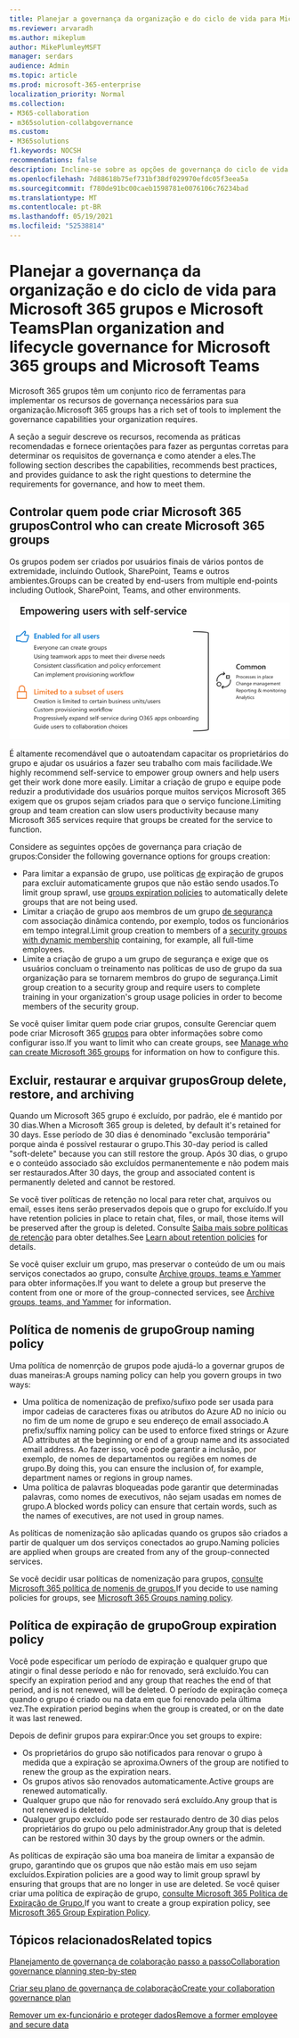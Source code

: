 ```yaml
---
title: Planejar a governança da organização e do ciclo de vida para Microsoft 365 grupos e Microsoft Teams
ms.reviewer: arvaradh
ms.author: mikeplum
author: MikePlumleyMSFT
manager: serdars
audience: Admin
ms.topic: article
ms.prod: microsoft-365-enterprise
localization_priority: Normal
ms.collection:
- M365-collaboration
- m365solution-collabgovernance
ms.custom:
- M365solutions
f1.keywords: NOCSH
recommendations: false
description: Incline-se sobre as opções de governança do ciclo de vida para ferramentas de colaboração Microsoft 365
ms.openlocfilehash: 7d88618b75ef731bf38df029970efdc05f3eea5a
ms.sourcegitcommit: f780de91bc00caeb1598781e0076106c76234bad
ms.translationtype: MT
ms.contentlocale: pt-BR
ms.lasthandoff: 05/19/2021
ms.locfileid: "52538814"
---
```

# <a name="plan-organization-and-lifecycle-governance-for-microsoft-365-groups-and-microsoft-teams"></a><span data-ttu-id="9f543-103">Planejar a governança da organização e do ciclo de vida para Microsoft 365 grupos e Microsoft Teams</span><span class="sxs-lookup"><span data-stu-id="9f543-103">Plan organization and lifecycle governance for Microsoft 365 groups and Microsoft Teams</span></span>

<span data-ttu-id="9f543-104">Microsoft 365 grupos têm um conjunto rico de ferramentas para implementar os recursos de governança necessários para sua organização.</span><span class="sxs-lookup"><span data-stu-id="9f543-104">Microsoft 365 groups has a rich set of tools to implement the governance capabilities your organization requires.</span></span> 

<span data-ttu-id="9f543-105">A seção a seguir descreve os recursos, recomenda as práticas recomendadas e fornece orientações para fazer as perguntas corretas para determinar os requisitos de governança e como atender a eles.</span><span class="sxs-lookup"><span data-stu-id="9f543-105">The following section describes the capabilities, recommends best practices, and provides guidance to ask the right questions to determine the requirements for governance, and how to meet them.</span></span>

## <a name="control-who-can-create-microsoft-365-groups"></a><span data-ttu-id="9f543-106">Controlar quem pode criar Microsoft 365 grupos</span><span class="sxs-lookup"><span data-stu-id="9f543-106">Control who can create Microsoft 365 groups</span></span>

<span data-ttu-id="9f543-107">Os grupos podem ser criados por usuários finais de vários pontos de extremidade, incluindo Outlook, SharePoint, Teams e outros ambientes.</span><span class="sxs-lookup"><span data-stu-id="9f543-107">Groups can be created by end-users from multiple end-points including Outlook, SharePoint, Teams, and other environments.</span></span>

![desc de imagem](../media/04.png)

<span data-ttu-id="9f543-109">É altamente recomendável que o autoatendam capacitar os proprietários do grupo e ajudar os usuários a fazer seu trabalho com mais facilidade.</span><span class="sxs-lookup"><span data-stu-id="9f543-109">We highly recommend self-service to empower group owners and help users get their work done more easily.</span></span> <span data-ttu-id="9f543-110">Limitar a criação de grupo e equipe pode reduzir a produtividade dos usuários porque muitos serviços Microsoft 365 exigem que os grupos sejam criados para que o serviço funcione.</span><span class="sxs-lookup"><span data-stu-id="9f543-110">Limiting group and team creation can slow users productivity because many Microsoft 365 services require that groups be created for the service to function.</span></span>

<span data-ttu-id="9f543-111">Considere as seguintes opções de governança para criação de grupos:</span><span class="sxs-lookup"><span data-stu-id="9f543-111">Consider the following governance options for groups creation:</span></span>

- <span data-ttu-id="9f543-112">Para limitar a expansão de grupo, use políticas [de](microsoft-365-groups-expiration-policy.md) expiração de grupos para excluir automaticamente grupos que não estão sendo usados.</span><span class="sxs-lookup"><span data-stu-id="9f543-112">To limit group sprawl, use [groups expiration policies](microsoft-365-groups-expiration-policy.md) to automatically delete groups that are not being used.</span></span>
- <span data-ttu-id="9f543-113">Limitar a criação de grupo aos membros de um grupo [de segurança](/azure/active-directory/users-groups-roles/groups-create-rule) com associação dinâmica contendo, por exemplo, todos os funcionários em tempo integral.</span><span class="sxs-lookup"><span data-stu-id="9f543-113">Limit group creation to members of a [security groups with dynamic membership](/azure/active-directory/users-groups-roles/groups-create-rule) containing, for example, all full-time employees.</span></span>
- <span data-ttu-id="9f543-114">Limite a criação de grupo a um grupo de segurança e exige que os usuários concluam o treinamento nas políticas de uso de grupo da sua organização para se tornarem membros do grupo de segurança.</span><span class="sxs-lookup"><span data-stu-id="9f543-114">Limit group creation to a security group and require users to complete training in your organization's group usage policies in order to become members of the security group.</span></span>

<span data-ttu-id="9f543-115">Se você quiser limitar quem pode criar grupos, consulte Gerenciar quem pode criar Microsoft 365 [grupos](manage-creation-of-groups.md) para obter informações sobre como configurar isso.</span><span class="sxs-lookup"><span data-stu-id="9f543-115">If you want to limit who can create groups, see [Manage who can create Microsoft 365 groups](manage-creation-of-groups.md) for information on how to configure this.</span></span>

## <a name="group-delete-restore-and-archiving"></a><span data-ttu-id="9f543-116">Excluir, restaurar e arquivar grupos</span><span class="sxs-lookup"><span data-stu-id="9f543-116">Group delete, restore, and archiving</span></span>

<span data-ttu-id="9f543-117">Quando um Microsoft 365 grupo é excluído, por padrão, ele é mantido por 30 dias.</span><span class="sxs-lookup"><span data-stu-id="9f543-117">When a Microsoft 365 group is deleted, by default it's retained for 30 days.</span></span> <span data-ttu-id="9f543-118">Esse período de 30 dias é denominado "exclusão temporária" porque ainda é possível restaurar o grupo.</span><span class="sxs-lookup"><span data-stu-id="9f543-118">This 30-day period is called "soft-delete" because you can still restore the group.</span></span> <span data-ttu-id="9f543-119">Após 30 dias, o grupo e o conteúdo associado são excluídos permanentemente e não podem mais ser restaurados.</span><span class="sxs-lookup"><span data-stu-id="9f543-119">After 30 days, the group and associated content is permanently deleted and cannot be restored.</span></span>

<span data-ttu-id="9f543-120">Se você tiver políticas de retenção no local para reter chat, arquivos ou email, esses itens serão preservados depois que o grupo for excluído.</span><span class="sxs-lookup"><span data-stu-id="9f543-120">If you have retention policies in place to retain chat, files, or mail, those items will be preserved after the group is deleted.</span></span> <span data-ttu-id="9f543-121">Consulte [Saiba mais sobre políticas de retenção](../compliance/retention.md) para obter detalhes.</span><span class="sxs-lookup"><span data-stu-id="9f543-121">See [Learn about retention policies](../compliance/retention.md) for details.</span></span>

<span data-ttu-id="9f543-122">Se você quiser excluir um grupo, mas preservar o conteúdo de um ou mais serviços conectados ao grupo, consulte [Archive groups, teams e Yammer](end-life-cycle-groups-teams-sites-yammer.md) para obter informações.</span><span class="sxs-lookup"><span data-stu-id="9f543-122">If you want to delete a group but preserve the content from one or more of the group-connected services, see [Archive groups, teams, and Yammer](end-life-cycle-groups-teams-sites-yammer.md) for information.</span></span>

## <a name="group-naming-policy"></a><span data-ttu-id="9f543-123">Política de nomenis de grupo</span><span class="sxs-lookup"><span data-stu-id="9f543-123">Group naming policy</span></span>

<span data-ttu-id="9f543-124">Uma política de nomenrção de grupos pode ajudá-lo a governar grupos de duas maneiras:</span><span class="sxs-lookup"><span data-stu-id="9f543-124">A groups naming policy can help you govern groups in two ways:</span></span>

- <span data-ttu-id="9f543-125">Uma política de nomenização de prefixo/sufixo pode ser usada para impor cadeias de caracteres fixas ou atributos do Azure AD no início ou no fim de um nome de grupo e seu endereço de email associado.</span><span class="sxs-lookup"><span data-stu-id="9f543-125">A prefix/suffix naming policy can be used to enforce fixed strings or Azure AD attributes at the beginning or end of a group name and its associated email address.</span></span> <span data-ttu-id="9f543-126">Ao fazer isso, você pode garantir a inclusão, por exemplo, de nomes de departamentos ou regiões em nomes de grupo.</span><span class="sxs-lookup"><span data-stu-id="9f543-126">By doing this, you can ensure the inclusion of, for example, department names or regions in group names.</span></span>
- <span data-ttu-id="9f543-127">Uma política de palavras bloqueadas pode garantir que determinadas palavras, como nomes de executivos, não sejam usadas em nomes de grupo.</span><span class="sxs-lookup"><span data-stu-id="9f543-127">A blocked words policy can ensure that certain words, such as the names of executives, are not used in group names.</span></span>

<span data-ttu-id="9f543-128">As políticas de nomenização são aplicadas quando os grupos são criados a partir de qualquer um dos serviços conectados ao grupo.</span><span class="sxs-lookup"><span data-stu-id="9f543-128">Naming policies are applied when groups are created from any of the group-connected services.</span></span>

<span data-ttu-id="9f543-129">Se você decidir usar políticas de nomenização para grupos, [consulte Microsoft 365 política de nomenis de grupos.](groups-naming-policy.md)</span><span class="sxs-lookup"><span data-stu-id="9f543-129">If you decide to use naming policies for groups, see [Microsoft 365 Groups naming policy](groups-naming-policy.md).</span></span>

## <a name="group-expiration-policy"></a><span data-ttu-id="9f543-130">Política de expiração de grupo</span><span class="sxs-lookup"><span data-stu-id="9f543-130">Group expiration policy</span></span>

<span data-ttu-id="9f543-131">Você pode especificar um período de expiração e qualquer grupo que atingir o final desse período e não for renovado, será excluído.</span><span class="sxs-lookup"><span data-stu-id="9f543-131">You can specify an expiration period and any group that reaches the end of that period, and is not renewed, will be deleted.</span></span> <span data-ttu-id="9f543-132">O período de expiração começa quando o grupo é criado ou na data em que foi renovado pela última vez.</span><span class="sxs-lookup"><span data-stu-id="9f543-132">The expiration period begins when the group is created, or on the date it was last renewed.</span></span>

<span data-ttu-id="9f543-133">Depois de definir grupos para expirar:</span><span class="sxs-lookup"><span data-stu-id="9f543-133">Once you set groups to expire:</span></span>
- <span data-ttu-id="9f543-134">Os proprietários do grupo são notificados para renovar o grupo à medida que a expiração se aproxima.</span><span class="sxs-lookup"><span data-stu-id="9f543-134">Owners of the group are notified to renew the group as the expiration nears.</span></span>
- <span data-ttu-id="9f543-135">Os grupos ativos são renovados automaticamente.</span><span class="sxs-lookup"><span data-stu-id="9f543-135">Active groups are renewed automatically.</span></span>
- <span data-ttu-id="9f543-136">Qualquer grupo que não for renovado será excluído.</span><span class="sxs-lookup"><span data-stu-id="9f543-136">Any group that is not renewed is deleted.</span></span>
- <span data-ttu-id="9f543-137">Qualquer grupo excluído pode ser restaurado dentro de 30 dias pelos proprietários do grupo ou pelo administrador.</span><span class="sxs-lookup"><span data-stu-id="9f543-137">Any group that is deleted can be restored within 30 days by the group owners or the admin.</span></span>

<span data-ttu-id="9f543-138">As políticas de expiração são uma boa maneira de limitar a expansão de grupo, garantindo que os grupos que não estão mais em uso sejam excluídos.</span><span class="sxs-lookup"><span data-stu-id="9f543-138">Expiration policies are a good way to limit group sprawl by ensuring that groups that are no longer in use are deleted.</span></span> <span data-ttu-id="9f543-139">Se você quiser criar uma política de expiração de grupo, [consulte Microsoft 365 Política de Expiração de Grupo.](microsoft-365-groups-expiration-policy.md)</span><span class="sxs-lookup"><span data-stu-id="9f543-139">If you want to create a group expiration policy, see [Microsoft 365 Group Expiration Policy](microsoft-365-groups-expiration-policy.md).</span></span>

## <a name="related-topics"></a><span data-ttu-id="9f543-140">Tópicos relacionados</span><span class="sxs-lookup"><span data-stu-id="9f543-140">Related topics</span></span>

[<span data-ttu-id="9f543-141">Planejamento de governança de colaboração passo a passo</span><span class="sxs-lookup"><span data-stu-id="9f543-141">Collaboration governance planning step-by-step</span></span>](collaboration-governance-overview.md#collaboration-governance-planning-step-by-step)

[<span data-ttu-id="9f543-142">Criar seu plano de governança de colaboração</span><span class="sxs-lookup"><span data-stu-id="9f543-142">Create your collaboration governance plan</span></span>](collaboration-governance-first.md)

[<span data-ttu-id="9f543-143">Remover um ex-funcionário e proteger dados</span><span class="sxs-lookup"><span data-stu-id="9f543-143">Remove a former employee and secure data</span></span>](/microsoft-365/admin/add-users/remove-former-employee)
